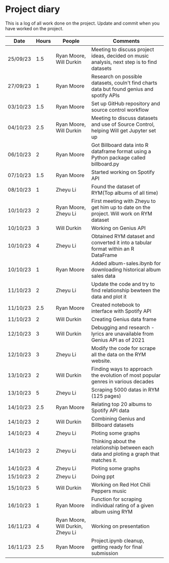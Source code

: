 # Project diary

This is a log of all work done on the project. Update and commit when you have worked on the project.

| Date     | Hours | People                            | Comments                                                                                   |
| -------- | ----- | --------------------------------- | ------------------------------------------------------------------------------------------ |
| 25/09/23 | 1.5   | Ryan Moore, Will Durkin           | Meeting to discuss project ideas, decided on music analysis, next step is to find datasets |
| 27/09/23 | 1     | Ryan Moore                        | Research on possible datasets, couln't find charts data but found genius and spotify APIs  |
| 03/10/23 | 1.5   | Ryan Moore                        | Set up GitHub repository and source control workflow                                       |
| 04/10/23 | 2.5   | Ryan Moore, Will Durkin           | Meeting to discuss datasets and use of Source Control, helping Will get Jupyter set up     |
| 06/10/23 | 2     | Ryan Moore                        | Got Billboard data into R dataframe format using a Python package called billboard.py      |
| 07/10/23 | 1.5   | Ryan Moore                        | Started working on Spotify API                                                             |
| 08/10/23 | 1     | Zheyu Li                          | Found the dataset of RYM(Top albums of all time)                                           |
| 10/10/23 | 2     | Ryan Moore, Zheyu Li              | First meeting with Zheyu to get him up to date on the project. Will work on RYM dataset    |
| 10/10/23 | 3     | Will Durkin                       | Working on Genius API                                                                      |
| 10/10/23 | 4     | Zheyu Li                          | Obtained RYM dataset and converted it into a tabular format within an R DataFrame          |
| 10/10/23 | 1     | Ryan Moore                        | Added album-sales.ibynb for downloading historical album sales data                        |
| 11/10/23 | 2     | Zheyu Li                          | Update the code and try to find relationship bewteen the data and plot it                  |
| 11/10/23 | 2.5   | Ryan Moore                        | Created notebook to interface with Spotify API                                             |
| 11/10/23 | 2     | Will Durkin                       | Creating Genius data frame                                                                 |
| 12/10/23 | 3     | Will Durkin                       | Debugging and research - lyrics are unavailable from Genius API as of 2021                 |
| 12/10/23 | 3     | Zheyu Li                          | Modify the code for scrape all the data on the RYM website.                                |
| 13/10/23 | 2     | Will Durkin                       | Finding ways to approach the evolution of most popular genres in various decades           |
| 13/10/23 | 5     | Zheyu Li                          | Scraping 5000 datas in RYM (125 pages)                                                     |
| 14/10/23 | 2.5   | Ryan Moore                        | Relating top 20 albums to Spotify API data                                                 |
| 14/10/23 | 2     | Will Durkin                       | Combining Genius and Billboard datasets                                                    |
| 14/10/23 | 4     | Zheyu Li                          | Ploting some graphs                                                                        |
| 14/10/23 | 2     | Zheyu Li                          | Thinking about the relationship between each data and ploting a graph that matches it.     |
| 14/10/23 | 4     | Zheyu Li                          | Ploting some graphs                                                                        |
| 15/10/23 | 2     | Zheyu Li                          | Doing ppt                                                                                  |
| 15/10/23 | 5     | Will Durkin                       | Working on Red Hot Chili Peppers music                                                     |
| 16/10/23 | 1     | Ryan Moore                        | Function for scraping individual rating of a given album using RYM                         |
| 16/11/23 | 4     | Ryan Moore, Will Durkin, Zheyu Li | Working on presentation                                                                    |
| 16/11/23 | 2.5   | Ryan Moore                        | Project.ipynb cleanup, getting ready for final submission                                  |
